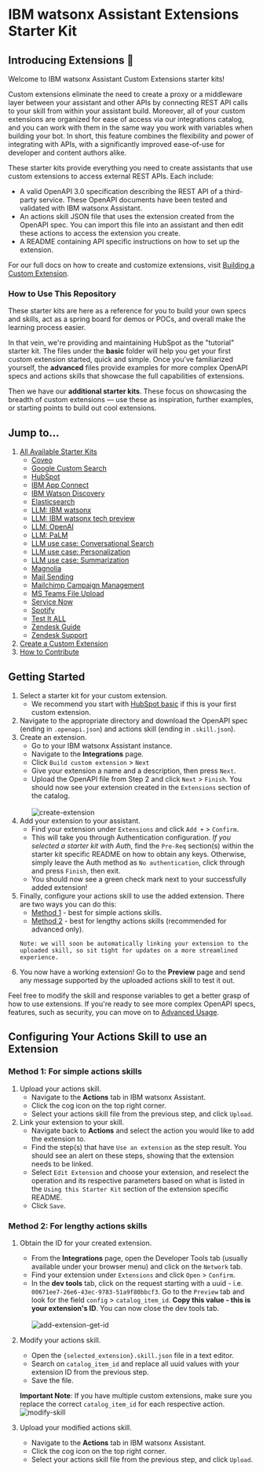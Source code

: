 # IBM watsonx Assistant Extensions Starter Kit

## Introducing Extensions :tada:

Welcome to IBM watsonx Assistant Custom Extensions starter kits!

Custom extensions eliminate the need to create a proxy or a middleware layer between your assistant and other APIs by connecting REST API calls to your skill from within your assistant build. Moreover, all of your custom extensions are organized for ease of access via our integrations catalog, and you can work with them in the same way you work with variables when building your bot. In short, this feature combines the flexibility and power of integrating with APIs, with a significantly improved ease-of-use for developer and content authors alike.

These starter kits provide everything you need to create assistants that use custom extensions to access external REST APIs. Each include:

- A valid OpenAPI 3.0 specification describing the REST API of a third-party service. These OpenAPI documents have been tested and validated with IBM watsonx Assistant.
- An actions skill JSON file that uses the extension created from the OpenAPI spec. You can import this file into an assistant and then edit these actions to access the extension you create.
- A README containing API specific instructions on how to set up the extension.

For our full docs on how to create and customize extensions, visit [Building a Custom Extension](https://cloud.ibm.com/docs/watson-assistant?topic=watson-assistant-build-custom-extension).

### How to Use This Repository

These starter kits are here as a reference for you to build your own specs and skills, act as a spring board for demos or POCs, and overall make the learning process easier.

In that vein, we're providing and maintaining HubSpot as the "tutorial" starter kit. The files under the **basic** folder will help you get your first custom extension started, quick and simple. Once you've familiarized yourself, the **advanced** files provide examples for more complex OpenAPI specs and actions skills that showcase the full capabilities of extensions.

Then we have our **additional starter kits**. These focus on showcasing the breadth of custom extensions &mdash; use these as inspiration, further examples, or starting points to build out cool extensions.

## Jump to...

1. [All Available Starter Kits](./starter-kits/)
   - [Coveo](./starter-kits/coveo/)
   - [Google Custom Search](./starter-kits/google-custom-search/)
   - [HubSpot](./starter-kits/hubspot/)
   - [IBM App Connect](./starter-kits/appconnect/)
   - [IBM Watson Discovery](./starter-kits/watson-discovery/)
   - [Elasticsearch](./starter-kits/elasticsearch)
   - [LLM: IBM watsonx](./starter-kits/language-model-watsonx/)
   - [LLM: IBM watsonx tech preview](./starter-kits/language-model-watsonx-tech-preview/)
   - [LLM: OpenAI](./starter-kits/language-model-openai/)
   - [LLM: PaLM](./starter-kits/language-model-palm-api/)
   - [LLM use case: Conversational Search](./starter-kits/language-model-conversational-search/)
   - [LLM use case: Personalization](./starter-kits/language-model-personalization/)
   - [LLM use case: Summarization](./starter-kits/language-model-summarization/)
   - [Magnolia](./starter-kits/magnolia/)
   - [Mail Sending](./starter-kits/mail-sending/)
   - [Mailchimp Campaign Management](./starter-kits/mailchimp/)
   - [MS Teams File Upload](./starter-kits/ms-teams-file-upload/)
   - [Service Now](./starter-kits/servicenow/)
   - [Spotify](./starter-kits/spotify/)
   - [Test It ALL](./starter-kits/testitall/)
   - [Zendesk Guide](./starter-kits/zendesk-guide/)
   - [Zendesk Support](./starter-kits/zendesk-support/)
1. [Create a Custom Extension](#getting-started)
1. [How to Contribute](./docs/CONTRIBUTING.md)

## Getting Started

1. Select a starter kit for your custom extension.
   - We recommend you start with [HubSpot basic](./starter-kits/hubspot/basic) if this is your first custom extension.
1. Navigate to the appropriate directory and download the OpenAPI spec (ending in `.openapi.json`) and actions skill (ending in `.skill.json`).
1. Create an extension.
   - Go to your IBM watsonx Assistant instance.
   - Navigate to the **Integrations** page.
   - Click `Build custom extension` > `Next`
   - Give your extension a name and a description, then press `Next`.
   - Upload the OpenAPI file from Step 2 and click `Next` > `Finish`. You should now see your extension created in the `Extensions` section of the catalog.
     <br><br>
     ![create-extension](./assets/create-extension.gif)
1. Add your extension to your assistant.
   - Find your extension under `Extensions` and click `Add +` > `Confirm`.
   - This will take you through Authentication configuration. _If you selected a starter kit with Auth_, find the `Pre-Req` section(s) within the starter kit specific README on how to obtain any keys. Otherwise, simply leave the Auth method as `No authentication`, click through and press `Finish`, then exit.
   - You should now see a green check mark next to your successfully added extension!
1. Finally, configure your actions skill to use the added extension. There are two ways you can do this: <br>
   - [Method 1](#method-1-best-for-simple-actions-skills) - best for simple actions skills.
   - [Method 2](#method-2-best-for-lengthy-actions-skills) - best for lengthy actions skills (recommended for advanced only). <br>
   ```
   Note: we will soon be automatically linking your extension to the uploaded skill, so sit tight for updates on a more streamlined experience.
   ```
1. You now have a working extension! Go to the **Preview** page and send any message supported by the uploaded actions skill to test it out.

Feel free to modify the skill and response variables to get a better grasp of how to use extensions. If you're ready to see more complex OpenAPI specs, features, such as security, you can move on to [Advanced Usage](./docs/ADVANCED_USAGE.md).

## Configuring Your Actions Skill to use an Extension

### **Method 1**: For simple actions skills

1. Upload your actions skill.
   - Navigate to the **Actions** tab in IBM watsonx Assistant.
   - Click the cog icon on the top right corner.
   - Select your actions skill file from the previous step, and click `Upload`.
1. Link your extension to your skill.
   - Navigate back to **Actions** and select the action you would like to add the extension to.
   - Find the step(s) that have `Use an extension` as the step result. You should see an alert on these steps, showing that the extension needs to be linked.
   - Select `Edit Extension` and choose your extension, and reselect the operation and its respective parameters based on what is listed in the `Using this Starter Kit` section of the extension specific README.
   - Click `Save`.

### **Method 2**: For lengthy actions skills

1. Obtain the ID for your created extension.
   - From the **Integrations** page, open the Developer Tools tab (usually available under your browser menu) and click on the `Network` tab.
   - Find your extension under `Extensions` and click `Open` > `Confirm`.
   - In the **dev tools** tab, click on the request starting with a uuid - i.e. `00671ee7-26e6-43ec-9783-51a9f80bbcf3`. Go to the `Preview` tab and look for the field `config` > `catalog_item_id`. **Copy this value - this is your extension's ID**. You can now close the dev tools tab.
     <br><br>
     ![add-extension-get-id](./assets/add-extension-get-id.gif)
1. Modify your actions skill.

   - Open the `{selected_extension}.skill.json` file in a text editor.
   - Search on `catalog_item_id` and replace all uuid values with your extension ID from the previous step.
   - Save the file.

   **Important Note**: If you have multiple custom extensions, make sure you replace the correct `catalog_item_id` for each respective action.
   <br>
   ![modify-skill](./assets/modify-skill.gif)

1. Upload your modified actions skill.
   - Navigate to the **Actions** tab in IBM watsonx Assistant.
   - Click the cog icon on the top right corner.
   - Select your actions skill file from the previous step, and click `Upload`.
